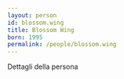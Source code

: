 ```yaml
---
layout: person
id: blossom.wing
title: Blossom Wing
born: 1995
permalink: /people/blossom.wing
---
```


Dettagli della persona 